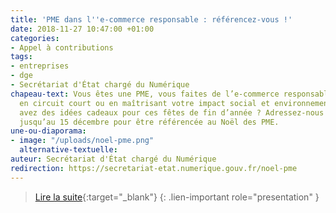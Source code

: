 ```yaml
---
title: 'PME dans l''e-commerce responsable : référencez-vous !'
date: 2018-11-27 10:47:00 +01:00
categories:
- Appel à contributions
tags:
- entreprises
- dge
- Secrétariat d'État chargé du Numérique
chapeau-text: Vous êtes une PME, vous faites de l’e-commerce responsable, vous produisez
  en circuit court ou en maîtrisant votre impact social et environnemental. Et vous
  avez des idées cadeaux pour ces fêtes de fin d’année ? Adressez-nous un message
  jusqu’au 15 décembre pour être référencée au Noël des PME.
une-ou-diaporama:
- image: "/uploads/noel-pme.png"
  alternative-textuelle:
auteur: Secrétariat d'État chargé du Numérique
redirection: https://secretariat-etat.numerique.gouv.fr/noel-pme
---
```


>[Lire la suite](https://secretariat-etat.numerique.gouv.fr/noel-pme){:target="_blank"}
{: .lien-important role="presentation"  }
